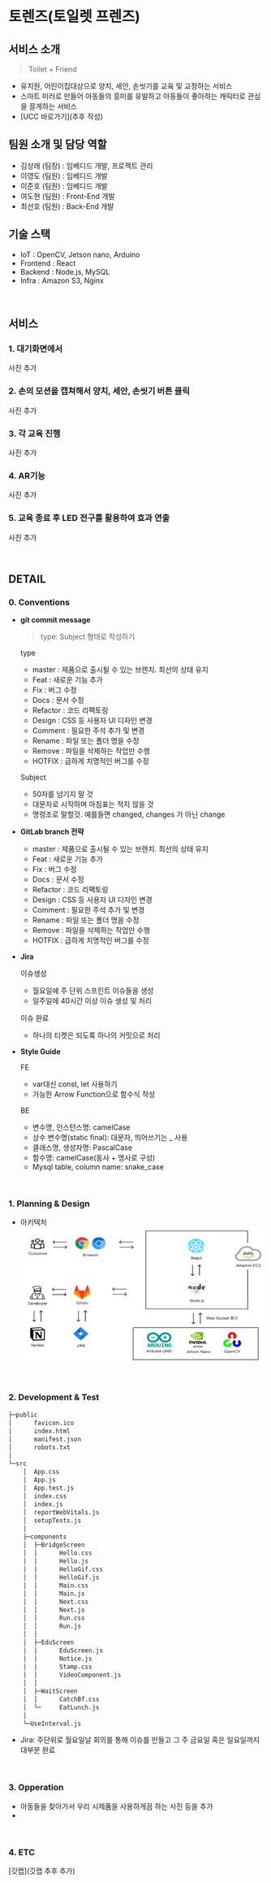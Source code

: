 
# 토렌즈(토일렛 프렌즈)
## 서비스 소개
> Toilet + Friend
- 유치원, 어린이집대상으로 양치, 세안, 손씻기를 교육 및 교정하는 서비스
- 스마트 미러로 만들어 아동들의 흥미를 유발하고 아동들이 좋아하는 캐릭터로 관심을 끌게하는 서비스
- [UCC 바로가기](추후 작성)

## 팀원 소개 및 담당 역할
- 김상래 (팀장) : 임베디드 개발, 프로젝트 관리
- 이영도 (팀원) : 임베디드 개발
- 이준호 (팀원) : 임베디드 개발
- 여도현 (팀원) : Front-End 개발
- 최선호 (팀원) : Back-End 개발

## 기술 스택
- IoT : OpenCV, Jetson nano, Arduino 
- Frontend : React
- Backend : Node.js, MySQL
- Infra : Amazon S3, Nginx

<br>

## 서비스

### 1. 대기화면에서 

사진 추가

### 2. 손의 모션을 캡쳐해서 양치, 세안, 손씻기 버튼 클릭

사진 추가

### 3. 각 교육 진행

사진 추가

### 4. AR기능

사진 추가

### 5. 교육 종료 후 LED 전구를 활용하여 효과 연출

사진 추가



<br>

## DETAIL

### 0. Conventions

- **git commit message**

  > type: Subject 형태로 작성하기

  type

  - master : 제품으로 출시될 수 있는 브렌치. 최선의 상태 유지
  - Feat : 새로운 기능 추가
  - Fix : 버그 수정
  - Docs : 문서 수정
  - Refactor : 코드 리팩토링
  - Design : CSS 등 사용자 UI 디자인 변경
  - Comment : 필요한 주석 추가 및 변경
  - Rename : 파일 또는 폴더 명을 수정
  - Remove : 파일을 삭제하는 작업만 수행
  - HOTFIX : 급하게 치명적인 버그를 수정

  Subject

  - 50자를 넘기지 말 것
  - 대문자로 시작하며 마침표는 적지 않을 것
  - 명령조로 말할것. 예를들면 changed, changes 가 아닌 change

- **GitLab branch 전략**

  - master : 제품으로 출시될 수 있는 브렌치. 최선의 상태 유지
  - Feat : 새로운 기능 추가
  - Fix : 버그 수정
  - Docs : 문서 수정
  - Refactor : 코드 리팩토링
  - Design : CSS 등 사용자 UI 디자인 변경
  - Comment : 필요한 주석 추가 및 변경
  - Rename : 파일 또는 폴더 명을 수정
  - Remove : 파일을 삭제하는 작업만 수행
  - HOTFIX : 급하게 치명적인 버그를 수정

- **Jira**

  이슈생성

  - 월요일에 주 단위 스프린트 이슈들을 생성
  - 일주일에 40시간 이상 이슈 생성 및 처리

  이슈 완료

  - 하나의 티켓은 되도록 하나의 커밋으로 처리

- **Style Guide**

  FE

  - var대신 const, let 사용하기
  - 가능한 Arrow Function으로 함수식 작성

  BE

  - 변수명, 인스턴스명: camelCase
  - 상수 변수명(static final): 대문자, 띄어쓰기는 _ 사용
  - 클래스명, 생성자명: PascalCase
  - 함수명: camelCase(동사 + 명사로 구성)
  - Mysql table, column name: snake_case

<br>

### 1. Planning & Design

- 아키텍처
![img](./asset/아키텍쳐.png)


<br>

### 2. Development & Test

```
├─public
│      favicon.ico
│      index.html
│      manifest.json
│      robots.txt
│
└─src
    │  App.css
    │  App.js
    │  App.test.js
    │  index.css
    │  index.js
    │  reportWebVitals.js
    │  setupTests.js
    │
    ├─components
    │  ├─BridgeScreen
    │  │      Hello.css
    │  │      Hello.js
    │  │      HelloGif.css
    │  │      HelloGif.js
    │  │      Main.css
    │  │      Main.js
    │  │      Next.css
    │  │      Next.js
    │  │      Run.css
    │  │      Run.js
    │  │
    │  ├─EduScreen
    │  │      EduScreen.js
    │  │      Notice.js
    │  │      Stamp.css
    │  │      VideoComponent.js
    │  │
    │  ├─WaitScreen
    │  │      CatchBf.css
    │  └─     EatLunch.js
    │  
    └─UseInterval.js
```

- Jira: 주단위로 월요일날 회의를 통해 이슈를 만들고 그 주 금요일 혹은 일요일까지 대부분 완료


<br>

### 3. Opperation

- 아동들을 찾아가서 우리 시제품을 사용하게끔 하는 사진 등을 추가
- 

<br>

### 4. ETC

[깃랩](깃랩 추후 추가)
